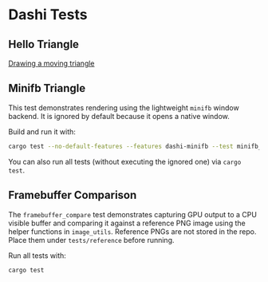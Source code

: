 # Dashi Tests

## Hello Triangle
[Drawing a moving triangle](https://github.com/JordanHendl/dashi/blob/main/tests/hello_triangle/bin.rs)

## Minifb Triangle
This test demonstrates rendering using the lightweight `minifb` window backend.
It is ignored by default because it opens a native window.

Build and run it with:

```bash
cargo test --no-default-features --features dashi-minifb --test minifb_triangle -- --ignored
```

You can also run all tests (without executing the ignored one) via `cargo test`.

## Framebuffer Comparison
The `framebuffer_compare` test demonstrates capturing GPU output to a CPU visible buffer and comparing it against a reference PNG image using the helper functions in `image_utils`.
Reference PNGs are not stored in the repo. Place them under `tests/reference` before running.

Run all tests with:

```bash
cargo test
```
